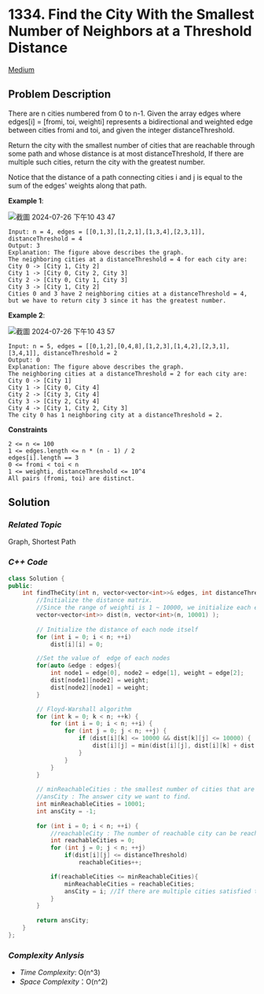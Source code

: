 # 1334. Find the City With the Smallest Number of Neighbors at a Threshold Distance
[Medium](https://leetcode.com/problems/find-the-city-with-the-smallest-number-of-neighbors-at-a-threshold-distance/description/)

## Problem Description

There are n cities numbered from 0 to n-1. Given the array edges where edges[i] = [fromi, toi, weighti] represents a bidirectional and weighted edge between cities fromi and toi, and given the integer distanceThreshold.

Return the city with the smallest number of cities that are reachable through some path and whose distance is at most distanceThreshold, If there are multiple such cities, return the city with the greatest number.

Notice that the distance of a path connecting cities i and j is equal to the sum of the edges' weights along that path.


**Example 1**:

![截圖 2024-07-26 下午10 43 47](https://github.com/user-attachments/assets/79f67f07-473d-4e58-9b7b-83fd36b0f7cd)

```
Input: n = 4, edges = [[0,1,3],[1,2,1],[1,3,4],[2,3,1]], distanceThreshold = 4
Output: 3
Explanation: The figure above describes the graph. 
The neighboring cities at a distanceThreshold = 4 for each city are:
City 0 -> [City 1, City 2] 
City 1 -> [City 0, City 2, City 3] 
City 2 -> [City 0, City 1, City 3] 
City 3 -> [City 1, City 2] 
Cities 0 and 3 have 2 neighboring cities at a distanceThreshold = 4, but we have to return city 3 since it has the greatest number.
```
**Example 2**:

![截圖 2024-07-26 下午10 43 57](https://github.com/user-attachments/assets/9346b5b5-b350-49b0-874b-70a0c743c548)

```
Input: n = 5, edges = [[0,1,2],[0,4,8],[1,2,3],[1,4,2],[2,3,1],[3,4,1]], distanceThreshold = 2
Output: 0
Explanation: The figure above describes the graph. 
The neighboring cities at a distanceThreshold = 2 for each city are:
City 0 -> [City 1] 
City 1 -> [City 0, City 4] 
City 2 -> [City 3, City 4] 
City 3 -> [City 2, City 4]
City 4 -> [City 1, City 2, City 3] 
The city 0 has 1 neighboring city at a distanceThreshold = 2.
```

**Constraints**
```
2 <= n <= 100
1 <= edges.length <= n * (n - 1) / 2
edges[i].length == 3
0 <= fromi < toi < n
1 <= weighti, distanceThreshold <= 10^4
All pairs (fromi, toi) are distinct.
```

## Solution

### _Related Topic_
   Graph, Shortest Path

### _C++ Code_
```cpp
class Solution {
public:
    int findTheCity(int n, vector<vector<int>>& edges, int distanceThreshold) {
        //Initialize the distance matrix.
        //Since the range of weighti is 1 ~ 10000, we initialize each edge as 10001, implying infinity
        vector<vector<int>> dist(n, vector<int>(n, 10001) );
        
        // Initialize the distance of each node itself
        for (int i = 0; i < n; ++i)
            dist[i][i] = 0;

        //Set the value of  edge of each nodes
        for(auto &edge : edges){
            int node1 = edge[0], node2 = edge[1], weight = edge[2];
            dist[node1][node2] = weight;
            dist[node2][node1] = weight;
        }

        // Floyd-Warshall algorithm
        for (int k = 0; k < n; ++k) {
            for (int i = 0; i < n; ++i) {
                for (int j = 0; j < n; ++j) {
                    if (dist[i][k] <= 10000 && dist[k][j] <= 10000) {
                        dist[i][j] = min(dist[i][j], dist[i][k] + dist[k][j]);
                    }
                }
            }
        }
        
        // minReachableCities : the smallest number of cities that are reachable through some path and whose distance is at most distanceThreshol.
        //ansCity : The answer city we want to find.
        int minReachableCities = 10001;
        int ansCity = -1;
        
        for (int i = 0; i < n; ++i) {
            //reachableCity : The number of reachable city can be reached from the city 'i' 
            int reachableCities = 0;
            for (int j = 0; j < n; ++j)
                if(dist[i][j] <= distanceThreshold)
                    reachableCities++;

            if(reachableCities <= minReachableCities){
                minReachableCities = reachableCities;
                ansCity = i; //If there are multiple cities satisfied the rule, return the city with the greatest number.
            }
        }
        
        return ansCity;
    }
};
```

### _Complexity Anlysis_
- _Time Complexity_: O(n^3)
- _Space Complexity_：O(n^2)
